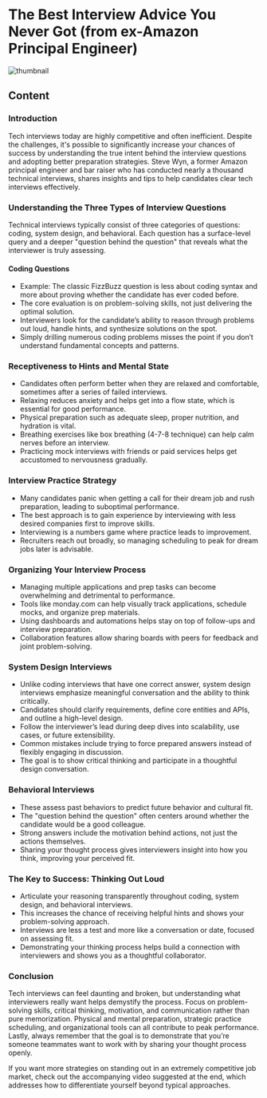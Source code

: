 # The Best Interview Advice You Never Got (from ex-Amazon Principal Engineer)
![thumbnail](https://i.ytimg.com/vi/l7JHKa_Qocw/maxresdefault.jpg)

<!--- My thoughts -->

## Content

### Introduction
Tech interviews today are highly competitive and often inefficient. Despite the challenges, it's possible to significantly increase your chances of success by understanding the true intent behind the interview questions and adopting better preparation strategies. Steve Wyn, a former Amazon principal engineer and bar raiser who has conducted nearly a thousand technical interviews, shares insights and tips to help candidates clear tech interviews effectively.

### Understanding the Three Types of Interview Questions
Technical interviews typically consist of three categories of questions: coding, system design, and behavioral. Each question has a surface-level query and a deeper "question behind the question" that reveals what the interviewer is truly assessing.

#### Coding Questions
- Example: The classic FizzBuzz question is less about coding syntax and more about proving whether the candidate has ever coded before.
- The core evaluation is on problem-solving skills, not just delivering the optimal solution.
- Interviewers look for the candidate’s ability to reason through problems out loud, handle hints, and synthesize solutions on the spot.
- Simply drilling numerous coding problems misses the point if you don’t understand fundamental concepts and patterns.

### Receptiveness to Hints and Mental State
- Candidates often perform better when they are relaxed and comfortable, sometimes after a series of failed interviews.
- Relaxing reduces anxiety and helps get into a flow state, which is essential for good performance.
- Physical preparation such as adequate sleep, proper nutrition, and hydration is vital.
- Breathing exercises like box breathing (4-7-8 technique) can help calm nerves before an interview.
- Practicing mock interviews with friends or paid services helps get accustomed to nervousness gradually.

### Interview Practice Strategy
- Many candidates panic when getting a call for their dream job and rush preparation, leading to suboptimal performance.
- The best approach is to gain experience by interviewing with less desired companies first to improve skills.
- Interviewing is a numbers game where practice leads to improvement.
- Recruiters reach out broadly, so managing scheduling to peak for dream jobs later is advisable.

### Organizing Your Interview Process
- Managing multiple applications and prep tasks can become overwhelming and detrimental to performance.
- Tools like monday.com can help visually track applications, schedule mocks, and organize prep materials.
- Using dashboards and automations helps stay on top of follow-ups and interview preparation.
- Collaboration features allow sharing boards with peers for feedback and joint problem-solving.

### System Design Interviews
- Unlike coding interviews that have one correct answer, system design interviews emphasize meaningful conversation and the ability to think critically.
- Candidates should clarify requirements, define core entities and APIs, and outline a high-level design.
- Follow the interviewer’s lead during deep dives into scalability, use cases, or future extensibility.
- Common mistakes include trying to force prepared answers instead of flexibly engaging in discussion.
- The goal is to show critical thinking and participate in a thoughtful design conversation.

### Behavioral Interviews
- These assess past behaviors to predict future behavior and cultural fit.
- The "question behind the question" often centers around whether the candidate would be a good colleague.
- Strong answers include the motivation behind actions, not just the actions themselves.
- Sharing your thought process gives interviewers insight into how you think, improving your perceived fit.

### The Key to Success: Thinking Out Loud
- Articulate your reasoning transparently throughout coding, system design, and behavioral interviews.
- This increases the chance of receiving helpful hints and shows your problem-solving approach.
- Interviews are less a test and more like a conversation or date, focused on assessing fit.
- Demonstrating your thinking process helps build a connection with interviewers and shows you as a thoughtful collaborator.

### Conclusion
Tech interviews can feel daunting and broken, but understanding what interviewers really want helps demystify the process. Focus on problem-solving skills, critical thinking, motivation, and communication rather than pure memorization. Physical and mental preparation, strategic practice scheduling, and organizational tools can all contribute to peak performance. Lastly, always remember that the goal is to demonstrate that you’re someone teammates want to work with by sharing your thought process openly.

If you want more strategies on standing out in an extremely competitive job market, check out the accompanying video suggested at the end, which addresses how to differentiate yourself beyond typical approaches.
